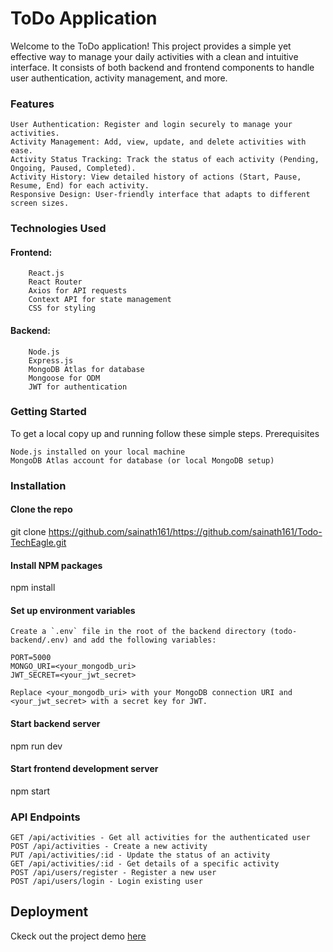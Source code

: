 # ToDo Application

Welcome to the ToDo application! This project provides a simple yet effective way to manage your daily activities with a clean and intuitive interface. It consists of both backend and frontend components to handle user authentication, activity management, and more.

### Features

    User Authentication: Register and login securely to manage your activities.
    Activity Management: Add, view, update, and delete activities with ease.
    Activity Status Tracking: Track the status of each activity (Pending, Ongoing, Paused, Completed).
    Activity History: View detailed history of actions (Start, Pause, Resume, End) for each activity.
    Responsive Design: User-friendly interface that adapts to different screen sizes.

### Technologies Used

#### Frontend:
        React.js
        React Router
        Axios for API requests
        Context API for state management
        CSS for styling

#### Backend:
        Node.js
        Express.js
        MongoDB Atlas for database
        Mongoose for ODM
        JWT for authentication

### Getting Started

To get a local copy up and running follow these simple steps.
Prerequisites

    Node.js installed on your local machine
    MongoDB Atlas account for database (or local MongoDB setup)

### Installation

#### Clone the repo

git clone https://github.com/sainath161/https://github.com/sainath161/Todo-TechEagle.git

#### Install NPM packages

npm install

#### Set up environment variables

    Create a `.env` file in the root of the backend directory (todo-backend/.env) and add the following variables:

    PORT=5000
    MONGO_URI=<your_mongodb_uri>
    JWT_SECRET=<your_jwt_secret>

    Replace <your_mongodb_uri> with your MongoDB connection URI and <your_jwt_secret> with a secret key for JWT.

#### Start backend server

npm run dev

#### Start frontend development server

npm start

### API Endpoints

    GET /api/activities - Get all activities for the authenticated user
    POST /api/activities - Create a new activity
    PUT /api/activities/:id - Update the status of an activity
    GET /api/activities/:id - Get details of a specific activity
    POST /api/users/register - Register a new user
    POST /api/users/login - Login existing user

## Deployment

Ckeck out the project demo [here](https://todo-techeagle.onrender.com)
